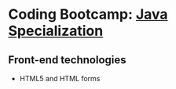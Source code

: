 
# Coding Bootcamp: [Java Specialization](https://codeandwork.github.io/courses/java-p.html)

## Front-end technologies

- HTML5 and HTML forms